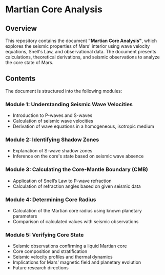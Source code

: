 # Martian Core Analysis

## Overview
This repository contains the document **"Martian Core Analysis"**, which explores the seismic properties of Mars' interior using wave velocity equations, Snell's Law, and observational data. The document presents calculations, theoretical derivations, and seismic observations to analyze the core state of Mars.

## Contents
The document is structured into the following modules:

### **Module 1: Understanding Seismic Wave Velocities**
- Introduction to P-waves and S-waves
- Calculation of seismic wave velocities
- Derivation of wave equations in a homogeneous, isotropic medium

### **Module 2: Identifying Shadow Zones**
- Explanation of S-wave shadow zones
- Inference on the core's state based on seismic wave absence

### **Module 3: Calculating the Core-Mantle Boundary (CMB)**
- Application of Snell’s Law to P-wave refraction
- Calculation of refraction angles based on given seismic data

### **Module 4: Determining Core Radius**
- Calculation of the Martian core radius using known planetary parameters
- Comparison of calculated values with seismic observations

### **Module 5: Verifying Core State**
- Seismic observations confirming a liquid Martian core
- Core composition and stratification
- Seismic velocity profiles and thermal dynamics
- Implications for Mars' magnetic field and planetary evolution
- Future research directions



